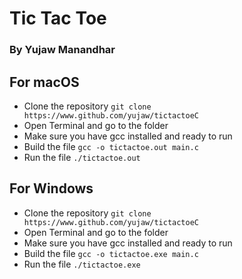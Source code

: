 # Tic Tac Toe
### By Yujaw Manandhar

## For macOS
* Clone the repository `git clone https://www.github.com/yujaw/tictactoeC`
* Open Terminal and go to the folder
* Make sure you have gcc installed and ready to run
* Build the file `gcc -o tictactoe.out main.c`
* Run the file `./tictactoe.out`

## For Windows
* Clone the repository `git clone https://www.github.com/yujaw/tictactoeC`
* Open Terminal and go to the folder
* Make sure you have gcc installed and ready to run
* Build the file `gcc -o tictactoe.exe main.c`
* Run the file `./tictactoe.exe`